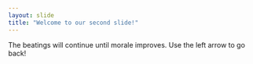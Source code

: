 ```yaml
---
layout: slide
title: "Welcome to our second slide!"
---
```

The beatings will continue until morale improves.
Use the left arrow to go back!
